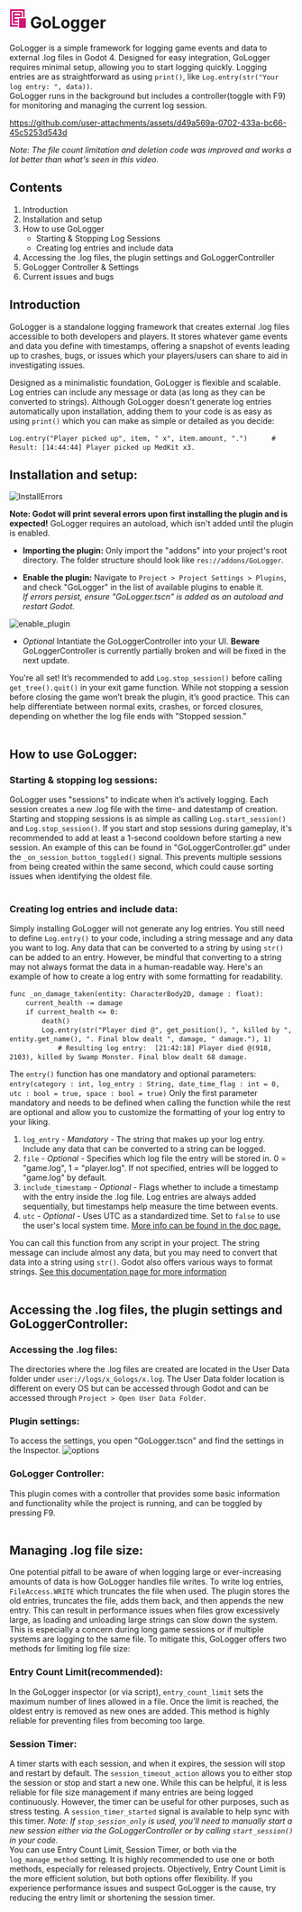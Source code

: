 # ![GoLogger.svg](https://github.com/Burloe/GoLogger/blob/main/addons/GoLogger/GoLoggerIcon.png) GoLogger
GoLogger is a simple framework for logging game events and data to external .log files in Godot 4. Designed for easy integration, GoLogger requires minimal setup, allowing you to start logging quickly. Logging entries are as straightforward as using `print()`, like `Log.entry(str("Your log entry: ", data))`.<br>
GoLogger runs in the background but includes a controller(toggle with F9) for monitoring and managing the current log session.

https://github.com/user-attachments/assets/d49a569a-0702-433a-bc66-45c5253d543d

*Note: The file count limitation and deletion code was improved and works a lot better than what's seen in this video.*

## **Contents**
1. Introduction
2. Installation and setup
3. How to use GoLogger
   * Starting & Stopping Log Sessions
   * Creating log entries and include data
4. Accessing the .log files, the plugin settings and GoLoggerController
5. GoLogger Controller & Settings
6. Current issues and bugs

## Introduction
GoLogger is a standalone logging framework that creates external .log files accessible to both developers and players. It stores whatever game events and data you define with timestamps, offering a snapshot of events leading up to crashes, bugs, or issues which your players/users can share to aid in investigating issues.

Designed as a minimalistic foundation, GoLogger is flexible and scalable. Log entries can include any message or data (as long as they can be converted to strings). Although GoLogger doesn't generate log entries automatically upon installation, adding them to your code is as easy as using `print()` which you can make as simple or detailed as you decide:
	
 	Log.entry("Player picked up", item, " x", item.amount, ".")	     # Result: [14:44:44] Player picked up MedKit x3. 

## Installation and setup:
![InstallErrors](https://github.com/user-attachments/assets/8875e569-7cd3-4517-8d7c-e51412f8cafd)<br>

**Note: Godot will print several errors upon first installing the plugin and is expected!** GoLogger requires an autoload, which isn't added until the plugin is enabled.

* **Importing the plugin:** Only import the "addons" into your project's root directory. The folder structure should look like `res://addons/GoLogger`.

* **Enable the plugin:** Navigate to `Project > Project Settings > Plugins`, and check "GoLogger" in the list of available plugins to enable it.<br>
*If errors persist, ensure "GoLogger.tscn" is added as an autoload and restart Godot.*<br>

![enable_plugin](https://github.com/user-attachments/assets/f6eecd64-16ca-4158-815b-70eda5ad6fab)

* *Optional* Intantiate the GoLoggerController into your UI. **Beware** GoLoggerController is currently partially broken and will be fixed in the next update.

You're all set! It’s recommended to add `Log.stop_session()` before calling `get_tree().quit()` in your exit game function. While not stopping a session before closing the game won’t break the plugin, it’s good practice. This can help differentiate between normal exits, crashes, or forced closures, depending on whether the log file ends with "Stopped session."<br><br>


## How to use GoLogger:<br>
### **Starting & stopping log sessions:**<br>
GoLogger uses "sessions" to indicate when it’s actively logging. Each session creates a new .log file with the time- and datestamp of creation. Starting and stopping sessions is as simple as calling `Log.start_session()` and `Log.stop_session()`. If you start and stop sessions during gameplay, it's recommended to add at least a 1-second cooldown before starting a new session. An example of this can be found in "GoLoggerController.gd" under the `_on_session_button_toggled()` signal. This prevents multiple sessions from being created within the same second, which could cause sorting issues when identifying the oldest file.<br><br>


### **Creating log entries and include data:**<br>
Simply installing GoLogger will not generate any log entries. You still need to define `Log.entry()` to your code, including a string message and any data you want to log. Any data that can be converted to a string by using `str()` can be added to an entry. However, be mindful that converting to a string may not always format the data in a human-readable way. Here's an example of how to create a log entry with some formatting for readability. 

	func _on_damage_taken(entity: CharacterBody2D, damage : float):
		current_health -= damage
 		if current_health <= 0:
			death()
  			Log.entry(str("Player died @", get_position(), ", killed by ", entity.get_name(), ". Final blow dealt ", damage, " damage."), 1)
     			# Resulting log entry:  [21:42:18] Player died @(918, 2103), killed by Swamp Monster. Final blow dealt 68 damage. 

The `entry()` function has one mandatory and optional parameters: `entry(category : int, log_entry : String, date_time_flag : int = 0, utc : bool = true, space : bool = true)`
Only the first parameter mandatory and needs to be defined when calling the function while the rest are optional and allow you to customize the formatting of your log entry to your liking.
1. `log_entry` - *Mandatory* - The string that makes up your log entry. Include any data that can be converted to a string can be logged.
2. `file` - *Optional* - Specifies which log file the entry will be stored in. 0 = "game.log", 1 = "player.log". If not specified, entries will be logged to "game.log" by default.
3. `include_timestamp` - *Optional* -  Flags whether to include a timestamp with the entry inside the .log file. Log entries are always added sequentially, but timestamps help measure the time between events.
4. `utc` - *Optional* -  Uses UTC as a standardized time. Set to `false` to use the user's local system time. [More info can be found in the doc page.](https://docs.godotengine.org/en/stable/classes/class_time.html#class-time-method-get-time-string-from-system)

You can call this function from any script in your project. The string message can include almost any data, but you may need to convert that data into a string using `str()`. Godot also offers various ways to format strings. [See this documentation page for more information](https://docs.godotengine.org/en/stable/tutorials/scripting/gdscript/gdscript_format_string.html) <br><br>

## **Accessing the .log files, the plugin settings and GoLoggerController:**
### Accessing the .log files:
The directories where the .log files are created are located in the User Data folder under `user://logs/x_Gologs/x.log`. The User Data folder location is different on every OS but can be accessed through Godot and can be accessed through `Project > Open User Data Folder`.
### Plugin settings:
To access the settings, you open "GoLogger.tscn" and find the settings in the Inspector. ![options](https://github.com/user-attachments/assets/52e7fa13-836e-4c3e-9675-1a3b3a563bdf)
### GoLogger Controller:
This plugin comes with a controller that provides some basic information and functionality while the project is running, and can be toggled by pressing F9. <br><br>


## Managing .log file size:
One potential pitfall to be aware of when logging large or ever-increasing amounts of data is how GoLogger handles file writes. To write log entries, `FileAccess.WRITE` which truncates the file when used. The plugin stores the old entries, truncates the file, adds them back, and then appends the new entry. This can result in performance issues when files grow excessively large, as loading and unloading large strings can slow down the system. This is especially a concern during long game sessions or if multiple systems are logging to the same file. To mitigate this, GoLogger offers two methods for limiting log file size:
### Entry Count Limit(recommended):
In the GoLogger inspector (or via script), `entry_count_limit` sets the maximum number of lines allowed in a file. Once the limit is reached, the oldest entry is removed as new ones are added. This method is highly reliable for preventing files from becoming too large.
### Session Timer:
A timer starts with each session, and when it expires, the session will stop and restart by default. The `session_timeout_action` allows you to either stop the session or stop and start a new one. While this can be helpful, it is less reliable for file size management if many entries are being logged continuously. However, the timer can be useful for other purposes, such as stress testing. A `session_timer_started` signal is available to help sync with this timer.
*Note: If `stop_session_only` is used, you'll need to manually start a new session either via the GoLoggerController or by calling `start_session()` in your code.*
<br>
You can use Entry Count Limit, Session Timer, or both via the `log_manage_method` setting. It is highly recommended to use one or both methods, especially for released projects. Objectively, Entry Count Limit is the more efficient solution, but both options offer flexibility. If you experience performance issues and suspect GoLogger is the cause, try reducing the entry limit or shortening the session timer.





